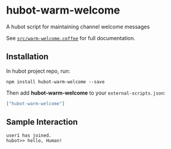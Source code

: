 # hubot-warm-welcome

A hubot script for maintaining channel welcome messages

See [`src/warm-welcome.coffee`](src/warm-welcome.coffee) for full documentation.

## Installation

In hubot project repo, run:

`npm install hubot-warm-welcome --save`

Then add **hubot-warm-welcome** to your `external-scripts.json`:

```json
["hubot-warm-welcome"]
```

## Sample Interaction

```
user1 has joined.
hubot>> hello, Human!
```
